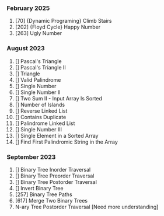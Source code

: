 ### February 2025
1. [70] {Dynamic Programing} Climb Stairs
2. [202] {Floyd Cycle} Happy Number
3. [263] Ugly Number

### August 2023
1. [] Pascal's Triangle
2. [] Pascal's Triangle II
3. [] Triangle
4. [] Valid Palindrome
5. [] Single Number
6. [] Single Number II
7. [] Two Sum II - Input Array Is Sorted
8. [] Number of Islands
9. [] Reverse Linked List
10. [] Contains Duplicate
11. [] Palindrome Linked List
12. [] Single Number III
13. [] Single Element in a Sorted Array
14. [] Find First Palindromic String in the Array

### September 2023
1. [] Binary Tree Inorder Traversal
2. [] Binary Tree Preorder Traversal
3. [] Binary Tree Postorder Traversal
4. [] Invert Binary Tree
5. [257] Binary Tree Paths
6. [617] Merge Two Binary Trees
7. N-ary Tree Postorder Traversal [Need more understanding]
